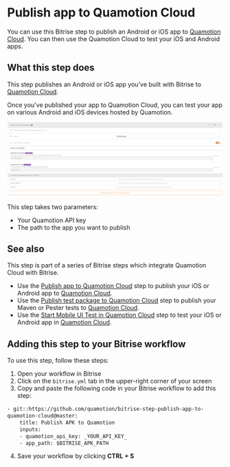# Publish app to Quamotion Cloud

You can use this Bitrise step to publish  an Android or iOS app to [Quamotion Cloud](https://cloud.quamotion.mobi).
You can then use the Quamotion Cloud to test your iOS and Android apps.

## What this step does

This step publishes an Android or iOS app you've built with Bitrise to [Quamotion Cloud](https://cloud.quamotion.mobi).

Once you've published your app to Quamotion Cloud, you can test your app on various Android and iOS devices hosted by Quamotion.

![Publish app to Quamotion Cloud](bitrise_publish_app_to_quamotion.png)

This step takes two parameters:
- Your Quamotion API key
- The path to the app you want to publish

## See also

This step is part of a series of Bitrise steps which integrate Quamotion Cloud with Bitrise.

* Use the [Publish app to Quamotion Cloud](https://github.com/quamotion/bitrise-step-publish-app-to-quamotion-cloud) step
  to publish your iOS or Android app to [Quamotion Cloud](https://cloud.quamotion.mobi).
* Use the [Publish test package to Quamotion Cloud](https://github.com/quamotion/bitrise-step-publish-test-package-to-quamotion-cloud/)
  step to publish your Maven or Pester tests to [Quamotion Cloud](https://cloud.quamotion.mobi).
* Use the [Start Mobile UI Test in Quamotion Cloud](https://github.com/quamotion/bitrise-step-start-mobile-ui-test-in-quamotion-cloud)
  step to test your iOS or Android app in [Quamotion Cloud](https://cloud.quamotion.mobi).

## Adding this step to your Bitrise workflow
To use this step, follow these steps:

1. Open your workflow in Bitrise
2. Click on the `bitrise.yml` tab in the upper-right corner of your screen
3. Copy and paste the following code in your Bitrise workflow to add this step:

```
- git::https://github.com/quamotion/bitrise-step-publish-app-to-quamotion-cloud@master:
    title: Publish APK to Quamotion
    inputs:
    - quamotion_api_key: _YOUR_API_KEY_
    - app_path: $BITRISE_APK_PATH
```

4. Save your workflow by clicking __CTRL + S__

